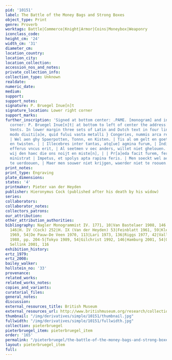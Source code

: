 ```yaml
---
pid: '10151'
label: The Battle of the Money Bags and Strong Boxes
object_type: Print
genre: Proverb
worktags: Battle|Commerce|Knight|Armor|Coins|Moneybox|Weaponry
iconclass_code:
height_cm: '24'
width_cm: '31'
diameter_cm:
location_country:
location_city:
location_collection:
accession_nos_and_notes:
private_collection_info:
collection_type: Unknown
realdate:
numeric_date:
medium:
support:
support_notes:
signature: P. Bruegel Inue[n]t
signature_location: Lower right corner
support_marks:
further_inscription: 'Signed at bottom center: .PAME. [monogram] and in lower right
  corner: P. Bruegel Inue[n]t| at bottom to left of center the address: Aux quatre
  Vents. In lower margin three sets of Latin and Dutch text in four lines each: Quid
  modo diuiti[a]e, quid fului vasta metalli } Congeries, nummis arca referta nouis,
  | Wel aen ghy Spaerpotten, Tonnn, en Kisten. | Tis al om gelt en goet, dit striden
  en twisten. | | Illecebres inter tantas, atq[ue] agmina furum, | Inditium cunctis
  efferus vncus erit, | Al seetmen v oec anders, willet niet ghelouen. | Daerom vure
  wij den haec die ons noijt en miste[n], | | Pr[a]eda facit furem, feruens mala cuta
  ministrat | Impetus, et spolys apta rapina feris. | Men soeckt wel actie om ons
  te uerdoouen, | Maer men souwer niet krijgen, waerder niet te roouen.'
print_notes:
print_type: Engraving
plate_dimensions:
states: '4'
printmaker: Pieter van der Heyden
publisher: Hieronymus Cock (published after his death by his widow)
series:
collaborators:
collaborator_notes:
collectors_patrons:
our_attribution:
other_attribution_authorities:
bibliography: Nagler Monogrammist IV. 1771, 10|Van Bastelaer 1908, 146|H. III (Bruegel)
  146|H. IV (Cock) 252|H. IX (Van der Heyden) 53|Feinblatt 1961, 59|Klein 1963, 31|Lebeer
  1969, 54|De Pauw-De Veen 1970, 113|Lari 1973, 136|Riggs 1977, 42|Vallese 1979, 46|Marijnissen
  1988, pp. 204-5|Tokyo 1989, 54|Gilchrist 1992, 146|Hamburg 2001, 54|Orenstein and
  Sellink 2001, 116
exhibition_history:
ertz_1979:
ertz_2008:
bailey_walker:
hollstein_no: '33'
provenance:
related_works:
related_works_notes:
copies_and_variants:
curatorial_files:
general_notes:
discussion:
external_resources_title: British Museum
external_resources_url: http://www.britishmuseum.org/research/collection_online/collection_object_details.aspx
thumbnail: "/img/derivatives/simple/10151/thumbnail.jpg"
fullwidth: "/img/derivatives/simple/10151/fullwidth.jpg"
collection: pieterbruegel
pieterbruegel_item: pieterbruegel_item
order: '165'
permalink: "/pieterbruegel/the-battle-of-the-money-bags-and-strong-boxes"
layout: pieterbruegel_item
full:
---
```

